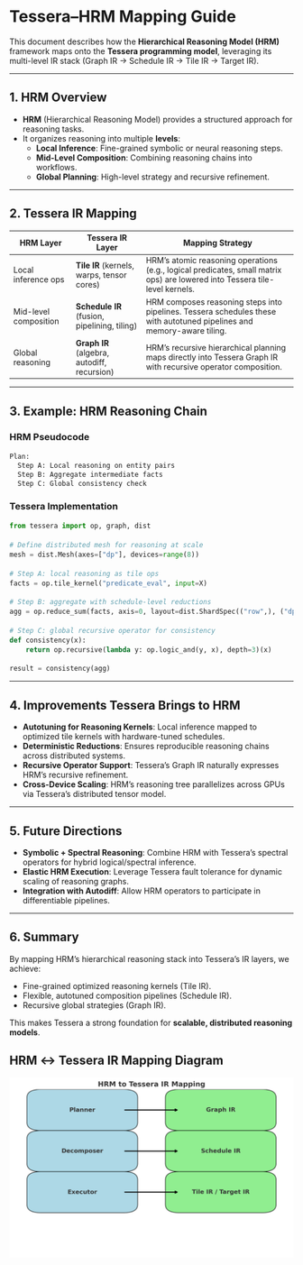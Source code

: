 # Tessera–HRM Mapping Guide

This document describes how the **Hierarchical Reasoning Model (HRM)** framework maps onto the **Tessera programming model**, leveraging its multi-level IR stack (Graph IR → Schedule IR → Tile IR → Target IR).

---

## 1. HRM Overview

- **HRM** (Hierarchical Reasoning Model) provides a structured approach for reasoning tasks.
- It organizes reasoning into multiple **levels**:
  - **Local Inference**: Fine-grained symbolic or neural reasoning steps.
  - **Mid-Level Composition**: Combining reasoning chains into workflows.
  - **Global Planning**: High-level strategy and recursive refinement.

---

## 2. Tessera IR Mapping

| HRM Layer             | Tessera IR Layer                  | Mapping Strategy |
|------------------------|----------------------------------|------------------|
| Local inference ops   | **Tile IR** (kernels, warps, tensor cores) | HRM’s atomic reasoning operations (e.g., logical predicates, small matrix ops) are lowered into Tessera tile-level kernels. |
| Mid-level composition | **Schedule IR** (fusion, pipelining, tiling) | HRM composes reasoning steps into pipelines. Tessera schedules these with autotuned pipelines and memory-aware tiling. |
| Global reasoning      | **Graph IR** (algebra, autodiff, recursion) | HRM’s recursive hierarchical planning maps directly into Tessera Graph IR with recursive operator composition. |

---

## 3. Example: HRM Reasoning Chain

### HRM Pseudocode
```
Plan:
  Step A: Local reasoning on entity pairs
  Step B: Aggregate intermediate facts
  Step C: Global consistency check
```

### Tessera Implementation
```python
from tessera import op, graph, dist

# Define distributed mesh for reasoning at scale
mesh = dist.Mesh(axes=["dp"], devices=range(8))

# Step A: local reasoning as tile ops
facts = op.tile_kernel("predicate_eval", input=X)

# Step B: aggregate with schedule-level reductions
agg = op.reduce_sum(facts, axis=0, layout=dist.ShardSpec(("row",), ("dp",)), mesh=mesh)

# Step C: global recursive operator for consistency
def consistency(x):
    return op.recursive(lambda y: op.logic_and(y, x), depth=3)(x)

result = consistency(agg)
```

---

## 4. Improvements Tessera Brings to HRM

- **Autotuning for Reasoning Kernels**: Local inference mapped to optimized tile kernels with hardware-tuned schedules.
- **Deterministic Reductions**: Ensures reproducible reasoning chains across distributed systems.
- **Recursive Operator Support**: Tessera’s Graph IR naturally expresses HRM’s recursive refinement.
- **Cross-Device Scaling**: HRM’s reasoning tree parallelizes across GPUs via Tessera’s distributed tensor model.

---

## 5. Future Directions

- **Symbolic + Spectral Reasoning**: Combine HRM with Tessera’s spectral operators for hybrid logical/spectral inference.
- **Elastic HRM Execution**: Leverage Tessera fault tolerance for dynamic scaling of reasoning graphs.
- **Integration with Autodiff**: Allow HRM operators to participate in differentiable pipelines.

---

## 6. Summary

By mapping HRM’s hierarchical reasoning stack into Tessera’s IR layers, we achieve:

- Fine-grained optimized reasoning kernels (Tile IR).
- Flexible, autotuned composition pipelines (Schedule IR).
- Recursive global strategies (Graph IR).

This makes Tessera a strong foundation for **scalable, distributed reasoning models**.


## HRM ↔ Tessera IR Mapping Diagram

![HRM to Tessera IR Mapping](Tessera_HRM_Mapping_Diagram.png)
